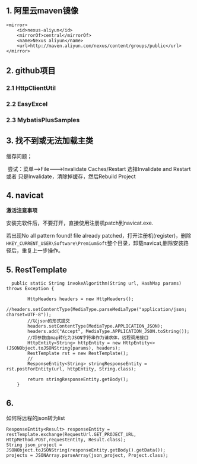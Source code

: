 # 

## 1. 阿里云maven镜像

```
<mirror>  
    <id>nexus-aliyun</id>  
    <mirrorOf>central</mirrorOf>    
    <name>Nexus aliyun</name>  
    <url>http://maven.aliyun.com/nexus/content/groups/public</url>  
</mirror> 
```

## 2. github项目

### 2.1 HttpClientUtil

### 2.2 EasyExcel

### 2.3 MybatisPlusSamples

## 3. 找不到或无法加载主类

缓存问题；

​      尝试：菜单-->File--->Invalidate Caches/Restart 选择Invalidate and Restart 或者 只是Invalidate，清除掉缓存，然后Rebuild Project

## 4. navicat

**激活注意事项**

安装完软件后，不要打开，直接使用注册机patch到navicat.exe.

若出现No all pattern found! file already patched，打开注册机(register)，删除`HKEY_CURRENT_USER\Software\PremiumSoft`整个目录，卸载navicat,删除安装路径后，重复上一步操作。

## 5. RestTemplate

```
  public static String invokeAlgorithm(String url, HashMap params) throws Exception {

        HttpHeaders headers = new HttpHeaders();
        //headers.setContentType(MediaType.parseMediaType("application/json; charset=UTF-8"));
        //以json的形式提交
        headers.setContentType(MediaType.APPLICATION_JSON);
        headers.add("Accept", MediaType.APPLICATION_JSON.toString());
        //将参数由map转化为JSON字符串作为请求体，远程调用接口
        HttpEntity<String> httpEntity = new HttpEntity<>(JSONObject.toJSONString(params), headers);
        RestTemplate rst = new RestTemplate();
		//
        ResponseEntity<String> stringResponseEntity = rst.postForEntity(url, httpEntity, String.class);

        return stringResponseEntity.getBody();
    }
```

## 6. 

如何将远程的json转为list

```
ResponseEntity<Result> responseEntity = restTemplate.exchange(RequestUrl.GET_PROJECT_URL, HttpMethod.POST,requestEntity, Result.class);
String json_project = JSONObject.toJSONString(responseEntity.getBody().getData());
projects = JSONArray.parseArray(json_project, Project.class);
```

